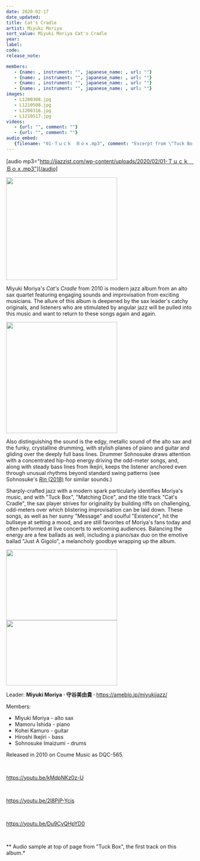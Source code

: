 ```yaml
---
date: 2020-02-17
date_updated: 
title: Cat's Cradle
artist: Miyuki Moriya
sort_value: Miyuki Moriya Cat's Cradle
year: 
label: 
code: 
release_note: 

members:
   - {name: , instrument: "", japanese_name: , url: ""}
   - {name: , instrument: "", japanese_name: , url: ""}
   - {name: , instrument: "", japanese_name: , url: ""}
   - {name: , instrument: "", japanese_name: , url: ""}
images: 
   - L1200308.jpg
   - L1210508.jpg
   - L1200316.jpg
   - L1210517.jpg
videos: 
   - {url: "", comment: ""}
   - {url: "", comment: ""}
audio_embed:
   {filename: "01-Ｔｕｃｋ　Ｂｏｘ.mp3", comment: "Excerpt from \"Tuck Box\", the first track on this album:"}
---
```

[audio mp3="http://jjazzist.com/wp-content/uploads/2020/02/01-Ｔｕｃｋ　Ｂｏｘ.mp3"][/audio]

<a href="http://www.jjazzist.com/wp-content/uploads/2018/08/L1200308.jpg"><img class="size-medium wp-image-3137 alignright" src="http://www.jjazzist.com/wp-content/uploads/2018/08/L1200308-300x277.jpg" alt="" width="300" height="277" /></a>

Miyuki Moriya's *Cat's Cradle* from 2010 is modern jazz album from an alto sax quartet featuring engaging sounds and improvisation from exciting musicians. The allure of this album is deepened by the sax leader's catchy originals, and listeners who are stimulated by angular jazz will be pulled into this music and want to return to these songs again and again.

<a href="http://www.jjazzist.com/wp-content/uploads/2018/08/L1210508.jpg"><img class="size-medium wp-image-3139 alignright" src="http://www.jjazzist.com/wp-content/uploads/2018/08/L1210508-300x300.jpg" alt="" width="300" height="300" /></a>

Also distinguishing the sound is the edgy, metallic sound of the alto sax and the funky, crystalline drumming, with stylish planes of piano and guitar and gliding over the deeply full bass lines. Drummer Sohnosuke draws attention with a concentrated hip-hop energy driving the odd-meter songs, and, along with steady bass lines from Ikejiri, keeps the listener anchored even through unusual rhythms beyond standard swing patterns (see Sohnosuke's <a href="http://jjazzist.com/album/sohnosuke-imaizumi-rin/">*Rin* (2018)</a> for similar sounds.)

Sharply-crafted jazz with a modern spark particularly identifies Moriya's music, and with "Tuck Box", "Matching Dice", and the title track "Cat's Cradle", the sax player strives for originality by building riffs on challenging, odd-meters over which blistering improvisation can be laid down. These songs, as well as her sunny "Message" and soulful "Existence", hit the bullseye at setting a mood, and are still favorites of Moriya's fans today and often performed at live concerts to welcoming audiences. Balancing the energy are a few ballads as well, including a piano/sax duo on the emotive ballad "Just A Gigolo", a melancholy goodbye wrapping up the album.

<a href="http://www.jjazzist.com/wp-content/uploads/2018/08/L1200316.jpg"><img class="alignnone size-medium wp-image-3138" src="http://www.jjazzist.com/wp-content/uploads/2018/08/L1200316-300x191.jpg" alt="" width="300" height="191" /></a> <a href="http://www.jjazzist.com/wp-content/uploads/2018/08/L1210517.jpg"><img class="alignnone size-medium wp-image-3140" src="http://www.jjazzist.com/wp-content/uploads/2018/08/L1210517-300x176.jpg" alt="" width="300" height="176" /></a>

Leader: <strong>Miyuki Moriya · 守谷美由貴 · </strong> <a href="https://ameblo.jp/miyukijazz/">https://ameblo.jp/miyukijazz/</a>

Members:
<ul>
 	<li>Miyuki Moriya - alto sax</li>
 	<li>Mamoru Ishida - piano</li>
 	<li>Kohei Kamuro - guitar</li>
 	<li>Hiroshi Ikejiri - bass</li>
 	<li>Sohnosuke Imaizumi - drums</li>
</ul>
Released in 2010 on Coume Music as DQC-565.

&nbsp;

https://youtu.be/kMdpNKz0z-U

&nbsp;

https://youtu.be/2l8PiP-Ycis

&nbsp;

https://youtu.be/Du9CvQHpYD0

&nbsp;

** Audio sample at top of page from "Tuck Box", the first track on this album.*
